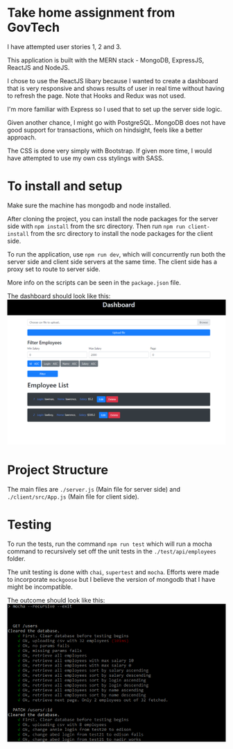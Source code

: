 # Take home assignment from GovTech

I have attempted user stories 1, 2 and 3.

This application is built with the MERN stack - MongoDB, ExpressJS, ReactJS and NodeJS.

I chose to use the ReactJS libary because I wanted to create a dashboard that is very responsive and shows results of user in real time without having
to refresh the page. Note that Hooks and Redux was not used.

I'm more familiar with Express so I used that to set up the server side logic.

Given another chance, I might go with PostgreSQL. MongoDB does not have good support for transactions, which on hindsight, feels like a better approach.

The CSS is done very simply with Bootstrap. If given more time, I would have attempted to use my own css stylings with SASS.


# To install and setup
Make sure the machine has mongodb and node installed.

After cloning the project, you can install the node packages for the server side with `npm install` from the src directory. Then run `npm run client-install` from the src directory to install the node packages for the client side.

To run the application, use `npm run dev`, which will concurrently run both the server side and client side servers at the same time. The client side has a proxy set to route to server side.

More info on the scripts can be seen in the `package.json` file.

The dashboard should look like this:
![dashboard](./images/dashboard.PNG)

# Project Structure
The main files are `./server.js` (Main file for server side) and `./client/src/App.js` (Main file for client side). 


# Testing
To run the tests, run the command `npm run test` which will run a mocha command to recursively set off the unit tests in the `./test/api/employees` folder.

The unit testing is done with `chai`, `supertest` and `mocha`. Efforts were made to incorporate `mockgoose` but I believe the version of mongodb that I have might be incompatible.

The outcome should look like this:
![test_outcome](./images/test_outcome.PNG)




